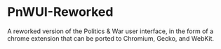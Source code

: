 # PnWUI-Reworked
A reworked version of the Politics &amp; War user interface, in the form of a chrome extension that can be ported to Chromium, Gecko, and WebKit.
